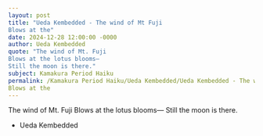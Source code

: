 ```yaml
---
layout: post
title: "Ueda Kembedded - The wind of Mt Fuji 
Blows at the"
date: 2024-12-28 12:00:00 -0000
author: Ueda Kembedded
quote: "The wind of Mt. Fuji 
Blows at the lotus blooms— 
Still the moon is there."
subject: Kamakura Period Haiku
permalink: /Kamakura Period Haiku/Ueda Kembedded/Ueda Kembedded - The wind of Mt Fuji 
Blows at the
---
```


The wind of Mt. Fuji 
Blows at the lotus blooms— 
Still the moon is there.

- Ueda Kembedded
